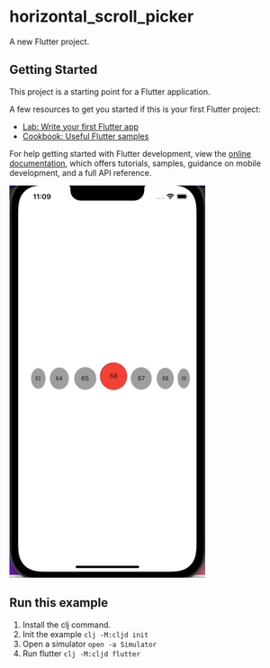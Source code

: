 # horizontal_scroll_picker

A new Flutter project.

## Getting Started

This project is a starting point for a Flutter application.

A few resources to get you started if this is your first Flutter project:

- [Lab: Write your first Flutter app](https://docs.flutter.dev/get-started/codelab)
- [Cookbook: Useful Flutter samples](https://docs.flutter.dev/cookbook)

For help getting started with Flutter development, view the
[online documentation](https://docs.flutter.dev/), which offers tutorials,
samples, guidance on mobile development, and a full API reference.

![image](https://github.com/amjil/horizontal_scroll_picker/blob/master/horizontal_picker.gif)

## Run this example
1. Install the clj command.
2. Init the example `clj -M:cljd init`
3. Open a simulator `open -a Simulator`
4. Run flutter `clj -M:cljd flutter`
